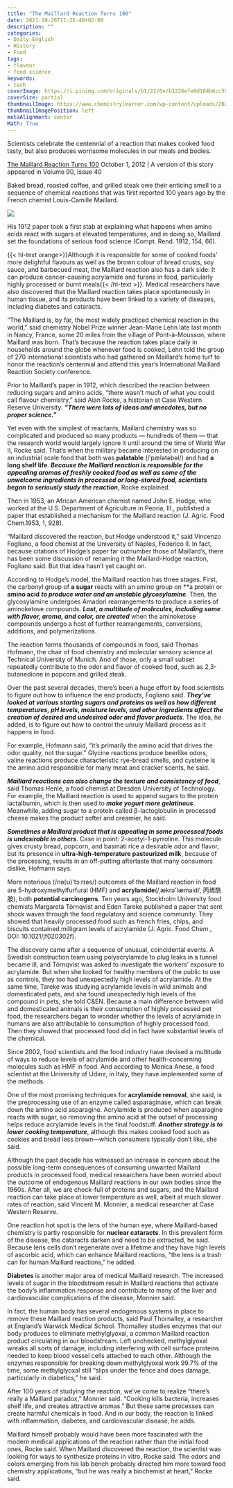 ```yaml
---
title: "The Maillard Reaction Turns 100"
date: 2021-10-26T11:25:40+02:00
description: ""
categories:
- Daily English   
- History
- Food
tags:
- flavour
- food science
keywords:
- tech
coverImage: https://i.pinimg.com/originals/b1/22/6e/b1226efe0d184b6cc551099c43b76206.jpg
coverSize: partial
thumbnailImage: https://www.chemistrylearner.com/wp-content/uploads/2020/11/Maillard-Reaction.jpg
thumbnailImagePosition: left
metaAlignment: center
Math: True
---
```

Scientists celebrate the centennial of a reaction that makes cooked food tasty, but also produces worrisome molecules in our meals and bodies.
<!--more-->
[The Maillard Reaction Turns 100](https://cen.acs.org/articles/90/i40/Maillard-Reaction-Turns-100.html)
October 1, 2012 | A version of this story appeared in Volume 90, Issue 40

Baked bread, roasted coffee, and grilled steak owe their enticing smell to a sequence of chemical reactions that was first reported 100 years ago by the French chemist Louis-Camille Maillard.

![](https://cen.acs.org/content/dam/cen/90/40/09040-scitech2-Maillardcxd.jpg)

His 1912 paper took a first stab at explaining what happens when amino acids react with sugars at elevated temperatures, and in doing so, Maillard set the foundations of serious food science (Compt. Rend. 1912,﻿ 154, 66).

{{< hl-text orange>}}Although it is responsible for some of cooked foods’ more delightful flavours as well as the brown colour of bread crusts, soy sauce, and barbecued meat, the Maillard reaction also has a dark side: It can produce cancer-causing acrylamide and furans in food, particularly highly processed or burnt meals{{< /hl-text >}}. Medical researchers have also discovered that the Maillard reaction takes place spontaneously in human tissue, and its products have been linked to a variety of diseases, including diabetes and cataracts.

“The Maillard is, by far, the most widely practiced chemical reaction in the world,” said chemistry Nobel Prize winner Jean-Marie Lehn late last month in Nancy, France, some 20 miles from the village of Pont-à-Mousson, where Maillard was born. That’s because the reaction takes place daily in households around the globe whenever food is cooked, Lehn told the group of 270 international scientists who had gathered on Maillard’s home turf to honor the reaction’s centennial and attend this year’s International Maillard Reaction Society conference.

Prior to Maillard’s paper in 1912, which described the reaction between reducing sugars and amino acids, “there wasn’t much of what you could call flavour chemistry,” said Alan Rocke, a historian at Case Western Reserve University. ***“There were lots of ideas and anecdotes, but no proper science.”***

Yet even with the simplest of reactants, Maillard chemistry was so complicated and produced so many products — hundreds of them — that the research world would largely ignore it until around the time of World War II, Rocke said. That’s when the military became interested in producing on an industrial scale food that both was **palatable** (/ˈpælətəbəl/) and had **a long shelf life**. ***Because the Maillard reaction is responsible for the appealing aromas of freshly cooked food as well as some of the unwelcome ingredients in processed or long-stored food, scientists began to seriously study the reaction***, Rocke explained.

Then in 1953, an African American chemist named John E. Hodge, who worked at the U.S. Department of Agriculture in Peoria, Ill., published a paper that established a mechanism for the Maillard reaction (J. Agric. Food Chem.1953,﻿ 1, 928).

“Maillard discovered the reaction, but Hodge understood it,” said Vincenzo Fogliano, a food chemist at the University of Naples, Federico II. In fact, because citations of Hodge’s paper far outnumber those of Maillard’s, there has been some discussion of renaming it the Maillard-Hodge reaction, Fogliano said. But that idea hasn’t yet caught on.

According to Hodge’s model, the Maillard reaction has three stages. First, the carbonyl group of **a sugar** reacts with an amino group on **a protein or **amino acid** ***to produce water and an unstable glycosylamine***. Then, the glycosylamine undergoes Amadori rearrangements to produce a series of aminoketose compounds. ***Last, a multitude of molecules, including some with flavor, aroma, and color, are created*** when the aminoketose compounds undergo a host of further rearrangements, conversions, additions, and polymerizations.

The reaction forms thousands of compounds﻿ in food, said Thomas Hofmann, the chair of food chemistry and molecular sensory science at Technical University of Munich. And of those, only a small subset repeatedly contribute to the odor and flavor of cooked food, such as 2,3-butanedione in popcorn and grilled steak.

Over the past several decades, there’s been a huge effort by food scientists to figure out how to influence the end products, Fogliano said. ***They’ve looked at various starting sugars and proteins as well as how different temperatures, pH levels, moisture levels, and other ingredients affect the creation of desired and undesired odor and flavor products***. The idea, he added, is to figure out how to control the unruly Maillard process as it happens in food.

For example, Hofmann said, “it’s primarily the amino acid that drives the odor quality, not the sugar.” Glycine reactions produce beerlike odors, valine reactions produce characteristic rye-bread smells, and cysteine is the amino acid responsible for many meat and cracker scents, he said.

***Maillard reactions can also change the texture and consistency of food***, said Thomas Henle, a food chemist at Dresden University of Technology. For example, the Maillard reaction is used to append sugars to the protein lactalbumin, which is then used to ***make yogurt more gelatinous***. Meanwhile, adding sugar to a protein called β-lactoglobulin in processed cheese makes the product softer and creamier, he said.

***Sometimes a Maillard product that is appealing in some processed foods is undesirable in others***. Case in point: 2-acetyl-1-pyrroline. This molecule gives crusty bread, popcorn, and basmati rice a desirable odor and flavor, but its presence in **ultra-high-temperature pasteurized milk**, because of the processing, results in an off-putting aftertaste that many consumers dislike, Hofmann says.

More notorious (/nə(ʊ)'tɔːrɪəs/) outcomes of the Maillard reaction in food are 5-hydroxymethylfurfural (HMF) and **acrylamide**(/ˌækrə'læmaid/, 丙烯酰胺), both **potential carcinogens**. Ten years ago, Stockholm University food chemists Margareta Törnqvist and Eden Tareke published a paper that sent shock waves through the food regulatory and science community: They showed that heavily processed food such as french fries, chips, and biscuits contained milligram levels of acrylamide (J. Agric. Food Chem., DOI: 10.1021/jf020302f).

The discovery came after a sequence of unusual, coincidental events. A Swedish construction team using polyacrylamide to plug leaks in a tunnel became ill, and Törnqvist was asked to investigate the workers’ exposure to acrylamide. But when she looked for healthy members of the public to use as controls, they too had unexpectedly high levels of acrylamide. At the same time, Tareke was studying acrylamide levels in wild animals and domesticated pets, and she found unexpectedly high levels of the compound in pets, she told C&EN. Because a main difference between wild and domesticated animals is their consumption of highly processed pet food, the researchers began to wonder whether the levels of acrylamide in humans are also attributable to consumption of highly processed food. Then they showed that processed food did in fact have substantial levels of the chemical.

Since 2002, food scientists and the food industry have devised a multitude of ways to reduce levels of acrylamide and other health-concerning molecules such as HMF in food. And according to Monica Anese, a food scientist at the University of Udine, in Italy, they have implemented some of the methods.

One of the most promising techniques for **acrylamide removal**, she said, is the preprocessing use of an enzyme called asparaginase, which can break down the amino acid asparagine. Acrylamide is produced when asparagine reacts with sugar, so removing the amino acid at the outset of processing helps reduce acrylamide levels in the final foodstuff. ***Another strategy is to lower cooking temperature***, although this makes cooked food such as cookies and bread less brown—which consumers typically don’t like, she said.

Although the past decade has witnessed an increase in concern about the possible long-term consequences of consuming unwanted Maillard products in processed food, medical researchers have been worried about the outcome of endogenous Maillard reactions in our own bodies since the 1960s. After all, we are chock-full of proteins and sugars, and the Maillard reaction can take place at lower temperature as well, albeit at much slower rates of reaction, said Vincent M. Monnier, a medical researcher at Case Western Reserve.

One reaction hot spot is the lens of the human eye, where Maillard-based chemistry is partly responsible for **nuclear cataracts**. In this prevalent form of the disease, the cataracts darken and need to be extracted, he said. Because lens cells don’t regenerate over a lifetime and they have high levels of ascorbic acid, which can enhance Maillard reactions, “the lens is a trash can for human Maillard reactions,” he added.

**Diabetes** is another major area of medical Maillard research. The increased levels of sugar in the bloodstream result in Maillard reactions that activate the body’s inflammation response and contribute to many of the liver and cardiovascular complications of the disease, Monnier said.

In fact, the human body has several endogenous systems in place to remove these Maillard reaction products, said Paul Thornalley, a researcher at England’s Warwick Medical School. Thornalley studies enzymes that our body produces to eliminate methylglyoxal, a common Maillard reaction product circulating in our bloodstream. Left unchecked, methylglyoxal wreaks all sorts of damage, including interfering with cell surface proteins needed to keep blood vessel cells attached to each other. Although the enzymes responsible for breaking down methyl­glyoxal work 99.7% of the time, some methyl­glyoxal still “slips under the fence and does damage, particularly in diabetics,” he said.

After 100 years of studying the reaction, we’ve come to realize “there’s really a Maillard paradox,” Monnier said. “Cooking kills bacteria, increases shelf life, and creates attractive aromas.” But these same processes can create harmful chemicals in food. And in our body, the reaction is linked with inflammation, diabetes, and cardiovascular disease, he adds.

Maillard himself probably would have been more fascinated with the modern medical applications of the reaction rather than the initial food ones, Rocke said. When Maillard discovered the reaction, the scientist was looking for ways to synthesize proteins in vitro, Rocke said. The odors and colors emerging from his lab bench probably directed him more toward food chemistry applications, “but he was really a biochemist at heart,” Rocke said.
